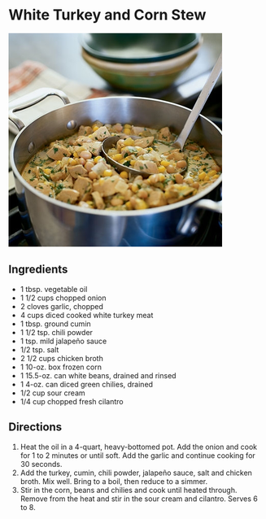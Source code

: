 # White Turkey and Corn Stew

![White Turkey and Corn Stew](white-turkey-and-corn-stew.jpg)

## Ingredients

* 1 tbsp. vegetable oil
* 1 1/2 cups chopped onion
* 2 cloves garlic, chopped
* 4 cups diced cooked white turkey meat
* 1 tbsp. ground cumin
* 1 1/2 tsp. chili powder
* 1 tsp. mild jalapeño sauce
* 1/2 tsp. salt
* 2 1/2 cups chicken broth
* 1 10-oz. box frozen corn
* 1 15.5-oz. can white beans, drained and rinsed
* 1 4-oz. can diced green chilies, drained
* 1/2 cup sour cream
* 1/4 cup chopped fresh cilantro

## Directions

1. Heat the oil in a 4-quart, heavy-bottomed pot. Add the onion and cook for 1 to 2 minutes or until soft. Add the garlic and continue cooking for 30 seconds.
2. Add the turkey, cumin, chili powder, jalapeño sauce, salt and chicken broth. Mix well. Bring to a boil, then reduce to a simmer.
3. Stir in the corn, beans and chilies and cook until heated through. Remove from the heat and stir in the sour cream and cilantro. Serves 6 to 8.
